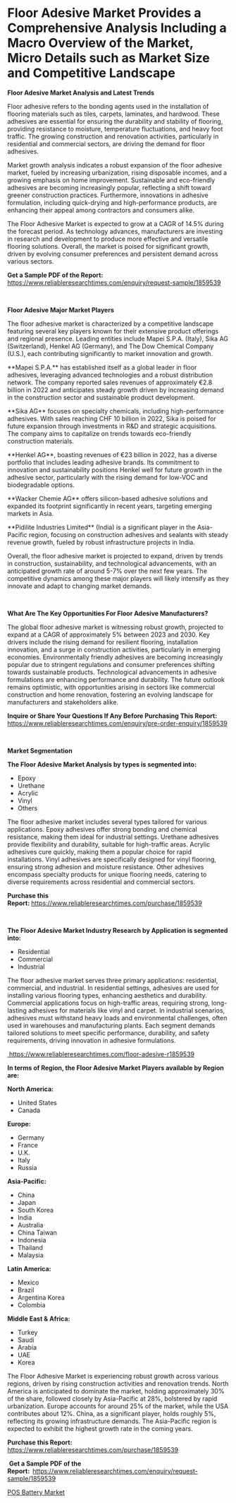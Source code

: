 <p><h1>Floor Adesive Market Provides a Comprehensive Analysis Including a Macro Overview of the Market, Micro Details such as Market Size and Competitive Landscape</h1></p><p><strong>Floor Adesive Market Analysis and Latest Trends</strong></p>
<p><p>Floor adhesive refers to the bonding agents used in the installation of flooring materials such as tiles, carpets, laminates, and hardwood. These adhesives are essential for ensuring the durability and stability of flooring, providing resistance to moisture, temperature fluctuations, and heavy foot traffic. The growing construction and renovation activities, particularly in residential and commercial sectors, are driving the demand for floor adhesives. </p><p>Market growth analysis indicates a robust expansion of the floor adhesive market, fueled by increasing urbanization, rising disposable incomes, and a growing emphasis on home improvement. Sustainable and eco-friendly adhesives are becoming increasingly popular, reflecting a shift toward greener construction practices. Furthermore, innovations in adhesive formulation, including quick-drying and high-performance products, are enhancing their appeal among contractors and consumers alike.</p><p>The Floor Adhesive Market is expected to grow at a CAGR of 14.5% during the forecast period. As technology advances, manufacturers are investing in research and development to produce more effective and versatile flooring solutions. Overall, the market is poised for significant growth, driven by evolving consumer preferences and persistent demand across various sectors.</p></p>
<p><strong>Get a Sample PDF of the Report:&nbsp;</strong> <a href="https://www.reliableresearchtimes.com/enquiry/request-sample/1859539?utm_campaign=2255&utm_medium=2&utm_source=Github&utm_content=ia&utm_term=04042025&utm_id=floor-adesive">https://www.reliableresearchtimes.com/enquiry/request-sample/1859539</a></p>
<p>&nbsp;</p>
<p><strong>Floor Adesive Major Market Players</strong></p>
<p><p>The floor adhesive market is characterized by a competitive landscape featuring several key players known for their extensive product offerings and regional presence. Leading entities include Mapei S.P.A. (Italy), Sika AG (Switzerland), Henkel AG (Germany), and The Dow Chemical Company (U.S.), each contributing significantly to market innovation and growth.</p><p>**Mapei S.P.A.** has established itself as a global leader in floor adhesives, leveraging advanced technologies and a robust distribution network. The company reported sales revenues of approximately €2.8 billion in 2022 and anticipates steady growth driven by increasing demand in the construction sector and sustainable product development.</p><p>**Sika AG** focuses on specialty chemicals, including high-performance adhesives. With sales reaching CHF 10 billion in 2022, Sika is poised for future expansion through investments in R&D and strategic acquisitions. The company aims to capitalize on trends towards eco-friendly construction materials.</p><p>**Henkel AG**, boasting revenues of €23 billion in 2022, has a diverse portfolio that includes leading adhesive brands. Its commitment to innovation and sustainability positions Henkel well for future growth in the adhesive sector, particularly with the rising demand for low-VOC and biodegradable options.</p><p>**Wacker Chemie AG** offers silicon-based adhesive solutions and expanded its footprint significantly in recent years, targeting emerging markets in Asia. </p><p>**Pidilite Industries Limited** (India) is a significant player in the Asia-Pacific region, focusing on construction adhesives and sealants with steady revenue growth, fueled by robust infrastructure projects in India.</p><p>Overall, the floor adhesive market is projected to expand, driven by trends in construction, sustainability, and technological advancements, with an anticipated growth rate of around 5-7% over the next few years. The competitive dynamics among these major players will likely intensify as they innovate and adapt to changing market demands.</p></p>
<p>&nbsp;</p>
<p><strong>What Are The Key Opportunities For Floor Adesive Manufacturers?</strong></p>
<p><p>The global floor adhesive market is witnessing robust growth, projected to expand at a CAGR of approximately 5% between 2023 and 2030. Key drivers include the rising demand for resilient flooring, installation innovation, and a surge in construction activities, particularly in emerging economies. Environmentally friendly adhesives are becoming increasingly popular due to stringent regulations and consumer preferences shifting towards sustainable products. Technological advancements in adhesive formulations are enhancing performance and durability. The future outlook remains optimistic, with opportunities arising in sectors like commercial construction and home renovation, fostering an evolving landscape for manufacturers and stakeholders alike.</p></p>
<p><strong>Inquire or Share Your Questions If Any Before Purchasing This Report:</strong> <a href="https://www.reliableresearchtimes.com/enquiry/pre-order-enquiry/1859539?utm_campaign=2255&utm_medium=2&utm_source=Github&utm_content=ia&utm_term=04042025&utm_id=floor-adesive">https://www.reliableresearchtimes.com/enquiry/pre-order-enquiry/1859539</a></p>
<p>&nbsp;</p>
<p><strong>Market Segmentation</strong></p>
<p><strong>The Floor Adesive Market Analysis by types is segmented into:</strong></p>
<p><ul><li>Epoxy</li><li>Urethane</li><li>Acrylic</li><li>Vinyl</li><li>Others</li></ul></p>
<p><p>The floor adhesive market includes several types tailored for various applications. Epoxy adhesives offer strong bonding and chemical resistance, making them ideal for industrial settings. Urethane adhesives provide flexibility and durability, suitable for high-traffic areas. Acrylic adhesives cure quickly, making them a popular choice for rapid installations. Vinyl adhesives are specifically designed for vinyl flooring, ensuring strong adhesion and moisture resistance. Other adhesives encompass specialty products for unique flooring needs, catering to diverse requirements across residential and commercial sectors.</p></p>
<p><strong>Purchase this Report:&nbsp;</strong><a href="https://www.reliableresearchtimes.com/purchase/1859539?utm_campaign=2255&utm_medium=2&utm_source=Github&utm_content=ia&utm_term=04042025&utm_id=floor-adesive">https://www.reliableresearchtimes.com/purchase/1859539</a></p>
<p>&nbsp;</p>
<p><strong>The Floor Adesive Market Industry Research by Application is segmented into:</strong></p>
<p><ul><li>Residential</li><li>Commercial</li><li>Industrial</li></ul></p>
<p><p>The floor adhesive market serves three primary applications: residential, commercial, and industrial. In residential settings, adhesives are used for installing various flooring types, enhancing aesthetics and durability. Commercial applications focus on high-traffic areas, requiring strong, long-lasting adhesives for materials like vinyl and carpet. In industrial scenarios, adhesives must withstand heavy loads and environmental challenges, often used in warehouses and manufacturing plants. Each segment demands tailored solutions to meet specific performance, durability, and safety requirements, driving innovation in adhesive formulations.</p></p>
<p><a href="https://www.reliableresearchtimes.com/floor-adesive-r1859539?utm_campaign=2255&utm_medium=2&utm_source=Github&utm_content=ia&utm_term=04042025&utm_id=floor-adesive">&nbsp;https://www.reliableresearchtimes.com/floor-adesive-r1859539</a></p>
<p><strong>In terms of Region, the Floor Adesive Market Players available by Region are:</strong></p>
<p>
    <p> <strong> North America: </strong>
        <ul>
            <li>United States</li>
            <li>Canada</li>
        </ul>
        </p> 
    <p> <strong> Europe: </strong>
        <ul>
            <li>Germany</li>
            <li>France</li>
            <li>U.K.</li>
            <li>Italy</li>
            <li>Russia</li>
        </ul>
        </p> 
    <p> <strong> Asia-Pacific: </strong>
        <ul>
            <li>China</li>
            <li>Japan</li>
            <li>South Korea</li>
            <li>India</li>
            <li>Australia</li>
            <li>China Taiwan</li>
            <li>Indonesia</li>
            <li>Thailand</li>
            <li>Malaysia</li>
        </ul>
        </p> 
    <p> <strong> Latin America: </strong>
        <ul>
            <li>Mexico</li>
            <li>Brazil</li>
            <li>Argentina Korea</li>
            <li>Colombia</li>
        </ul>
        </p> 
    <p> <strong> Middle East & Africa: </strong>
        <ul>
            <li>Turkey</li>
            <li>Saudi</li>
            <li>Arabia</li>
            <li>UAE</li>
            <li>Korea</li>
        </ul>
    </p>
    </p>
<p><p>The Floor Adhesive Market is experiencing robust growth across various regions, driven by rising construction activities and renovation trends. North America is anticipated to dominate the market, holding approximately 30% of the share, followed closely by Asia-Pacific at 28%, bolstered by rapid urbanization. Europe accounts for around 25% of the market, while the USA contributes about 12%. China, as a significant player, holds roughly 5%, reflecting its growing infrastructure demands. The Asia-Pacific region is expected to exhibit the highest growth rate in the coming years.</p></p>
<p><strong>Purchase this Report: </strong><a href="https://www.reliableresearchtimes.com/purchase/1859539?utm_campaign=2255&utm_medium=2&utm_source=Github&utm_content=ia&utm_term=04042025&utm_id=floor-adesive">https://www.reliableresearchtimes.com/purchase/1859539</a></p>
<p>&nbsp;<strong>Get a Sample PDF of the Report:&nbsp;&nbsp;</strong><a href="https://www.reliableresearchtimes.com/enquiry/request-sample/1859539?utm_campaign=2255&utm_medium=2&utm_source=Github&utm_content=ia&utm_term=04042025&utm_id=floor-adesive">https://www.reliableresearchtimes.com/enquiry/request-sample/1859539</a></p>
<p><strong></strong></p>
<p><p><a href="https://github.com/sca704osol/Market-Research-Report-List-1/blob/main/pos-battery-market.md?utm_campaign=2255&utm_medium=2&utm_source=Github&utm_content=ia&utm_term=04042025&utm_id=floor-adesive">POS Battery Market</a></p></p>